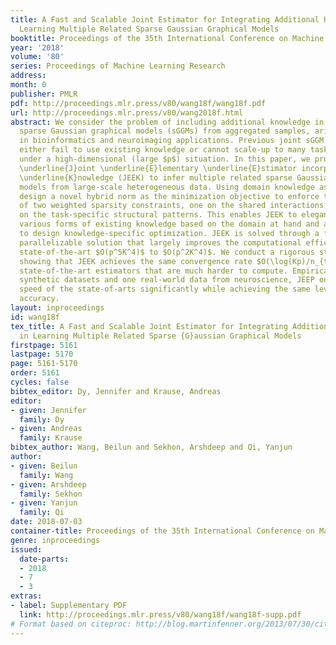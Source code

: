 ```yaml
---
title: A Fast and Scalable Joint Estimator for Integrating Additional Knowledge in
  Learning Multiple Related Sparse Gaussian Graphical Models
booktitle: Proceedings of the 35th International Conference on Machine Learning
year: '2018'
volume: '80'
series: Proceedings of Machine Learning Research
address: 
month: 0
publisher: PMLR
pdf: http://proceedings.mlr.press/v80/wang18f/wang18f.pdf
url: http://proceedings.mlr.press/v80/wang2018f.html
abstract: We consider the problem of including additional knowledge in estimating
  sparse Gaussian graphical models (sGGMs) from aggregated samples, arising often
  in bioinformatics and neuroimaging applications. Previous joint sGGM estimators
  either fail to use existing knowledge or cannot scale-up to many tasks (large $K$)
  under a high-dimensional (large $p$) situation. In this paper, we propose a novel
  \underline{J}oint \underline{E}lementary \underline{E}stimator incorporating additional
  \underline{K}nowledge (JEEK) to infer multiple related sparse Gaussian Graphical
  models from large-scale heterogeneous data. Using domain knowledge as weights, we
  design a novel hybrid norm as the minimization objective to enforce the superposition
  of two weighted sparsity constraints, one on the shared interactions and the other
  on the task-specific structural patterns. This enables JEEK to elegantly consider
  various forms of existing knowledge based on the domain at hand and avoid the need
  to design knowledge-specific optimization. JEEK is solved through a fast and entry-wise
  parallelizable solution that largely improves the computational efficiency of the
  state-of-the-art $O(p^5K^4)$ to $O(p^2K^4)$. We conduct a rigorous statistical analysis
  showing that JEEK achieves the same convergence rate $O(\log(Kp)/n_{tot})$ as the
  state-of-the-art estimators that are much harder to compute. Empirically, on multiple
  synthetic datasets and one real-world data from neuroscience, JEEP outperforms the
  speed of the state-of-arts significantly while achieving the same level of prediction
  accuracy.
layout: inproceedings
id: wang18f
tex_title: A Fast and Scalable Joint Estimator for Integrating Additional Knowledge
  in Learning Multiple Related Sparse {G}aussian Graphical Models
firstpage: 5161
lastpage: 5170
page: 5161-5170
order: 5161
cycles: false
bibtex_editor: Dy, Jennifer and Krause, Andreas
editor:
- given: Jennifer
  family: Dy
- given: Andreas
  family: Krause
bibtex_author: Wang, Beilun and Sekhon, Arshdeep and Qi, Yanjun
author:
- given: Beilun
  family: Wang
- given: Arshdeep
  family: Sekhon
- given: Yanjun
  family: Qi
date: 2018-07-03
container-title: Proceedings of the 35th International Conference on Machine Learning
genre: inproceedings
issued:
  date-parts:
  - 2018
  - 7
  - 3
extras:
- label: Supplementary PDF
  link: http://proceedings.mlr.press/v80/wang18f/wang18f-supp.pdf
# Format based on citeproc: http://blog.martinfenner.org/2013/07/30/citeproc-yaml-for-bibliographies/
---
```

